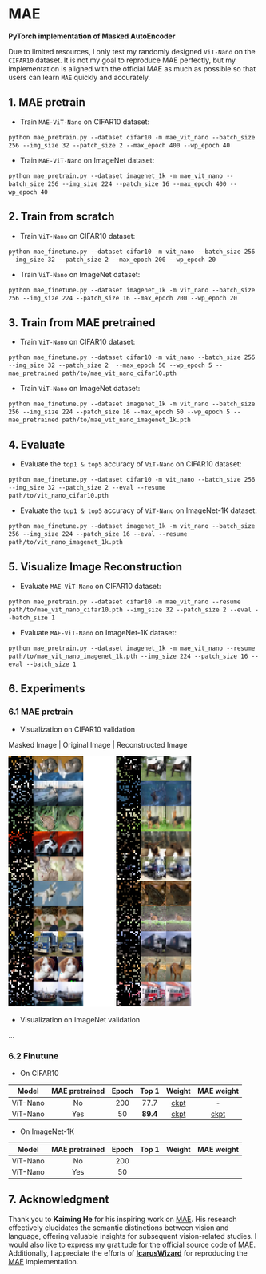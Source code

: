 # MAE
**PyTorch implementation of Masked AutoEncoder**

Due to limited resources, I only test my randomly designed `ViT-Nano` on the `CIFAR10` dataset. It is not my goal to reproduce MAE perfectly, but my implementation is aligned with the official MAE as much as possible so that users can learn `MAE` quickly and accurately.

## 1. MAE pretrain
- Train `MAE-ViT-Nano` on CIFAR10 dataset:

```Shell
python mae_pretrain.py --dataset cifar10 -m mae_vit_nano --batch_size 256 --img_size 32 --patch_size 2 --max_epoch 400 --wp_epoch 40
```

- Train `MAE-ViT-Nano` on ImageNet dataset:

```Shell
python mae_pretrain.py --dataset imagenet_1k -m mae_vit_nano --batch_size 256 --img_size 224 --patch_size 16 --max_epoch 400 --wp_epoch 40
```

## 2. Train from scratch
- Train `ViT-Nano` on CIFAR10 dataset:

```Shell
python mae_finetune.py --dataset cifar10 -m vit_nano --batch_size 256 --img_size 32 --patch_size 2 --max_epoch 200 --wp_epoch 20
```

- Train `ViT-Nano` on ImageNet dataset:

```Shell
python mae_finetune.py --dataset imagenet_1k -m vit_nano --batch_size 256 --img_size 224 --patch_size 16 --max_epoch 200 --wp_epoch 20
```

## 3. Train from MAE pretrained
- Train `ViT-Nano` on CIFAR10 dataset:

```Shell
python mae_finetune.py --dataset cifar10 -m vit_nano --batch_size 256 --img_size 32 --patch_size 2  --max_epoch 50 --wp_epoch 5 --mae_pretrained path/to/mae_vit_nano_cifar10.pth
```

- Train `ViT-Nano` on ImageNet dataset:

```Shell
python mae_finetune.py --dataset imagenet_1k -m vit_nano --batch_size 256 --img_size 224 --patch_size 16 --max_epoch 50 --wp_epoch 5 --mae_pretrained path/to/mae_vit_nano_imagenet_1k.pth
```

## 4. Evaluate 
- Evaluate the `top1 & top5` accuracy of `ViT-Nano` on CIFAR10 dataset:
```Shell
python mae_finetune.py --dataset cifar10 -m vit_nano --batch_size 256 --img_size 32 --patch_size 2 --eval --resume path/to/vit_nano_cifar10.pth
```

- Evaluate the `top1 & top5` accuracy of `ViT-Nano` on ImageNet-1K dataset:
```Shell
python mae_finetune.py --dataset imagenet_1k -m vit_nano --batch_size 256 --img_size 224 --patch_size 16 --eval --resume path/to/vit_nano_imagenet_1k.pth
```


## 5. Visualize Image Reconstruction
- Evaluate `MAE-ViT-Nano` on CIFAR10 dataset:
```Shell
python mae_pretrain.py --dataset cifar10 -m mae_vit_nano --resume path/to/mae_vit_nano_cifar10.pth --img_size 32 --patch_size 2 --eval --batch_size 1
```

- Evaluate `MAE-ViT-Nano` on ImageNet-1K dataset:
```Shell
python mae_pretrain.py --dataset imagenet_1k -m mae_vit_nano --resume path/to/mae_vit_nano_imagenet_1k.pth --img_size 224 --patch_size 16 --eval --batch_size 1
```


## 6. Experiments
### 6.1 MAE pretrain
- Visualization on CIFAR10 validation

Masked Image | Original Image | Reconstructed Image

![image](./img_files/visualize_cifar10_mae_vit_nano.png)

- Visualization on ImageNet validation

...


### 6.2 Finutune
- On CIFAR10

|  Model   |  MAE pretrained  | Epoch | Top 1     | Weight |  MAE weight  |
|  :---:   |       :---:      | :---: | :---:     | :---:  |    :---:     |
| ViT-Nano |        No        | 200   | 77.7      | [ckpt](https://github.com/yjh0410/MAE/releases/download/checkpoints/vit_nano_cifar10.pth) | - |
| ViT-Nano |        Yes       | 50    | **89.4**  | [ckpt](https://github.com/yjh0410/MAE/releases/download/checkpoints/vit_nano_cifar10_finetune.pth) | [ckpt](https://github.com/yjh0410/MAE/releases/download/checkpoints/mae_vit_nano_cifar10.pth)

- On ImageNet-1K

|  Model   |  MAE pretrained  | Epoch | Top 1 | Weight |  MAE weight  |
|  :---:   |       :---:      | :---: | :---: | :---:  |    :---:     |
| ViT-Nano |        No        | 200   |       |        | |
| ViT-Nano |        Yes       | 50    |       |        | |


## 7. Acknowledgment
Thank you to **Kaiming He** for his inspiring work on [MAE](http://openaccess.thecvf.com/content/CVPR2022/papers/He_Masked_Autoencoders_Are_Scalable_Vision_Learners_CVPR_2022_paper.pdf). His research effectively elucidates the semantic distinctions between vision and language, offering valuable insights for subsequent vision-related studies. I would also like to express my gratitude for the official source code of [MAE](https://github.com/facebookresearch/mae). Additionally, I appreciate the efforts of [**IcarusWizard**](https://github.com/IcarusWizard) for reproducing the [MAE](https://github.com/IcarusWizard/MAE) implementation.
